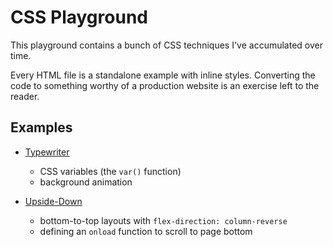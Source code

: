 # CSS Playground

This playground contains a bunch of CSS techniques I've accumulated over time.

Every HTML file is a standalone example with inline styles. Converting the code to something worthy of a production website is an exercise left to the reader.

## Examples

- [Typewriter](typewriter.html)
    - CSS variables (the `var()` function)
    - background animation

- [Upside-Down](upside-down.html)
    - bottom-to-top layouts with `flex-direction: column-reverse`
    - defining an `onload` function to scroll to page bottom

